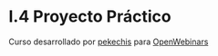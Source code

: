 # I.4 Proyecto Práctico

Curso desarrollado por [pekechis](http://github.com/pekechis) para [OpenWebinars](https://openwebinars.net/)
